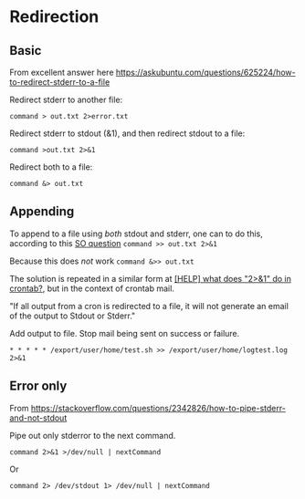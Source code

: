 # Redirection

## Basic

From excellent answer here https://askubuntu.com/questions/625224/how-to-redirect-stderr-to-a-file

Redirect stderr to another file:

`command > out.txt 2>error.txt`

Redirect stderr to stdout (&1), and then redirect stdout to a file:

`command >out.txt 2>&1`

Redirect both to a file:

`command &> out.txt`

## Appending

To append to a file using _both_ stdout and stderr, one can to do this, according to this [SO question](https://stackoverflow.com/questions/876239/how-can-i-redirect-and-append-both-stdout-and-stderr-to-a-file-with-bash)
`command >> out.txt 2>&1`

Because this does _not_ work
`command &>> out.txt`

The solution is repeated in a similar form at [[HELP] what does "2>&1" do in crontab?](http://www.unix.com/solaris/207049-help-what-does-2-1-do-crontab.html), but in the context of crontab mail.

"If all output from a cron is redirected to a file, it will not generate an email of the output to Stdout or Stderr."

Add output to file. Stop mail being sent on success or failure.

`* * * * * /export/user/home/test.sh >> /export/user/home/logtest.log 2>&1`

## Error only

From https://stackoverflow.com/questions/2342826/how-to-pipe-stderr-and-not-stdout

Pipe out only stderror to the next command.

`command 2>&1 >/dev/null | nextCommand`

Or

`command 2> /dev/stdout 1> /dev/null | nextCommand`
